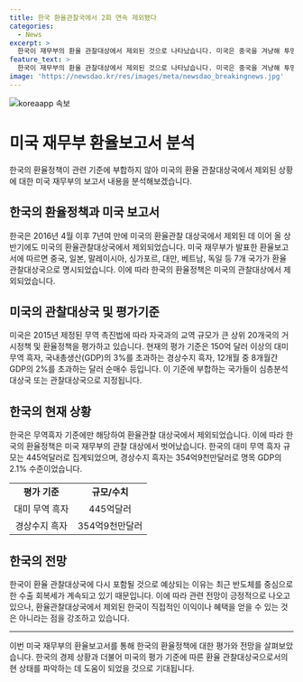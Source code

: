 ```yaml
---
title: 한국 환율관찰국에서 2회 연속 제외됐다
categories:
  - News
excerpt: >
  한국이 재무부의 환율 관찰대상에서 제외된 것으로 나타났습니다. 미국은 중국을 겨냥해 투명성을 강화하도록 요구하며, 중국의 통화 가치 조작에 대해 강력히 반대한다고 밝혔습니다. 한국은 3가지 기준 중 무역흑자 기준만 해당해 관찰대상에서 제외됐는데, 이에 대한 정부의 반응과 앞으로의 전망이 주목받고 있습니다. 또한, 재무부는 중국의 환율 정책에 대한 투명성 결여를 지적하며 중국을 주요 경제국 중에서 이탈자로 평가했습니다.
feature_text: >
  한국이 재무부의 환율 관찰대상에서 제외된 것으로 나타났습니다. 미국은 중국을 겨냥해 투명성을 강화하도록 요구하며, 중국의 통화 가치 조작에 대해 강력히 반대한다고 밝혔습니다. 한국은 3가지 기준 중 무역흑자 기준만 해당해 관찰대상에서 제외됐는데, 이에 대한 정부의 반응과 앞으로의 전망이 주목받고 있습니다. 또한, 재무부는 중국의 환율 정책에 대한 투명성 결여를 지적하며 중국을 주요 경제국 중에서 이탈자로 평가했습니다.
image: 'https://newsdao.kr/res/images/meta/newsdao_breakingnews.jpg'
---
```


<p><img src="https://newsdao.kr/res/images/meta/newsdao_breakingnews.jpg" alt="koreaapp 속보" /></p>

<h1 data-ke-size="size26">미국 재무부 환율보고서 분석</h1>

<p data-ke-size="size16">한국의 환율정책이 관련 기준에 부합하지 않아 미국의 환율 관찰대상국에서 제외된 상황에 대한 미국 재무부의 보고서 내용을 분석해보겠습니다.</p>

<h2 data-ke-size="size24">한국의 환율정책과 미국 보고서</h2>

<p data-ke-size="size16">
한국은 2016년 4월 이후 7년여 만에 미국의 환율관찰 대상국에서 제외된 데 이어 올 상반기에도 미국의 환율관찰대상국에서 제외되었습니다. 미국 재무부가 발표한 환율보고서에 따르면 중국, 일본, 말레이시아, 싱가포르, 대만, 베트남, 독일 등 7개 국가가 환율 관찰대상국으로 명시되었습니다. 이에 따라 한국의 환율정책은 미국의 관찰대상에서 제외되었습니다.
</p>

<h2 data-ke-size="size24">미국의 관찰대상국 및 평가기준</h2>

<p data-ke-size="size16">
미국은 2015년 제정된 무역 촉진법에 따라 자국과의 교역 규모가 큰 상위 20개국의 거시정책 및 환율정책을 평가하고 있습니다. 현재의 평가 기준은 150억 달러 이상의 대미 무역 흑자, 국내총생산(GDP)의 3%를 초과하는 경상수지 흑자, 12개월 중 8개월간 GDP의 2%를 초과하는 달러 순매수 등입니다. 이 기준에 부합하는 국가들이 심층분석대상국 또는 관찰대상국으로 지정됩니다.
</p>

<h2 data-ke-size="size24">한국의 현재 상황</h2>

<p data-ke-size="size16">
한국은 무역흑자 기준에만 해당하여 환율관찰 대상국에서 제외되었습니다. 이에 따라 한국의 환율정책은 미국 재무부의 관찰 대상에서 벗어났습니다. 한국의 대미 무역 흑자 규모는 445억달러로 집계되었으며, 경상수지 흑자는 354억9천만달러로 명목 GDP의 2.1% 수준이었습니다. 
</p>

<table>
  <tr>
    <td style="text-align: center; height: 17px;"><b>평가 기준</b></td>
    <td style="text-align: center; height: 17px;"><b>규모/수치</b></td>
  </tr>
  <tr>
    <td style="text-align: center; height: 17px;">대미 무역 흑자</td>
    <td style="text-align: center; height: 17px;">445억달러</td>
  </tr>
  <tr>
    <td style="text-align: center; height: 17px;">경상수지 흑자</td>
    <td style="text-align: center; height: 17px;">354억9천만달러</td>
  </tr>
</table>

<h2 data-ke-size="size24">한국의 전망</h2>

<p data-ke-size="size16">
한국이 환율 관찰대상국에 다시 포함될 것으로 예상되는 이유는 최근 반도체를 중심으로 한 수출 회복세가 계속되고 있기 때문입니다. 이에 따라 관련 전망이 긍정적으로 나오고 있으나, 환율관찰대상국에서 제외된 한국이 직접적인 이익이나 혜택을 얻을 수 있는 것은 아니라는 점을 강조하고 있습니다. 
</p>

<hr>

<p data-ke-size="size16">
이번 미국 재무부의 환율보고서를 통해 한국의 환율정책에 대한 평가와 전망을 살펴보았습니다. 한국의 경제 상황과 더불어 미국의 평가 기준에 따른 환율 관찰대상국으로서의 현 상태를 파악하는 데 도움이 되었을 것으로 기대됩니다.
</p>

